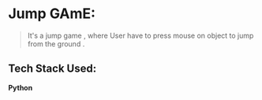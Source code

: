 # Jump GAmE:
> It's a jump game , where User have to press mouse on object to jump from the ground .
## Tech Stack Used:
**Python**